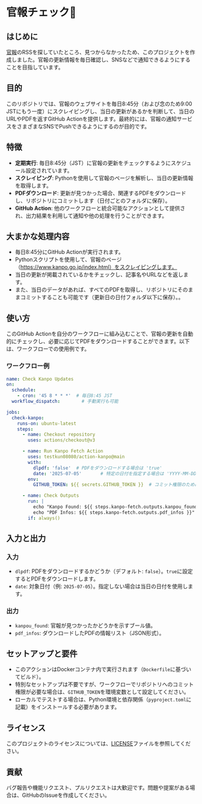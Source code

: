 # 官報チェック🤖

## はじめに
[官報](https://www.kanpo.go.jp/index.html)のRSSを探していたところ、見つからなかったため、このプロジェクトを作成しました。官報の更新情報を毎日確認し、SNSなどで通知できるようにすることを目指しています。

## 目的
このリポジトリでは、官報のウェブサイトを毎日8:45分（および念のため9:00 JSTにもう一度）にスクレイピングし、当日の更新があるかを判断して、当日のURLやPDFを返すGitHub Actionを提供します。最終的には、官報の通知サービスをさまざまなSNSでPushできるようにするのが目的です。

## 特徴
- **定期実行**: 毎日8:45分（JST）に官報の更新をチェックするようにスケジュール設定されています。
- **スクレイピング**: Pythonを使用して官報のページを解析し、当日の更新情報を取得します。
- **PDFダウンロード**: 更新が見つかった場合、関連するPDFをダウンロードし、リポジトリにコミットします（日付ごとのフォルダに保存）。
- **GitHub Action**: 他のワークフローと統合可能なアクションとして提供され、出力結果を利用して通知や他の処理を行うことができます。

## 大まかな処理内容
- 毎日8:45分にGitHub Actionが実行されます。
- Pythonスクリプトを使用して、官報のページ（https://www.kanpo.go.jp/index.html）をスクレイピングします。
- 当日の更新が掲載されているかをチェックし、記事名やURLなどを返します。
- また、当日のデータがあれば、すべてのPDFを取得し、リポジトリにそのままコミットすることも可能です（更新日の日付フォルダ以下に保存）。。

## 使い方
このGitHub Actionを自分のワークフローに組み込むことで、官報の更新を自動的にチェックし、必要に応じてPDFをダウンロードすることができます。以下は、ワークフローでの使用例です。

### ワークフロー例
```yaml
name: Check Kanpo Updates
on:
  schedule:
    - cron: '45 8 * * *'  # 毎日8:45 JST
  workflow_dispatch:        # 手動実行も可能

jobs:
  check-kanpo:
    runs-on: ubuntu-latest
    steps:
      - name: Checkout repository
        uses: actions/checkout@v3

      - name: Run Kanpo Fetch Action
        uses: testkun08080/action-kanpo@main
        with:
          dlpdf: 'false'  # PDFをダウンロードする場合は 'true'
          date: '2025-07-05'       # 特定の日付を指定する場合は 'YYYY-MM-DD' 形式で入力。空欄で当日を対象
        env:
          GITHUB_TOKEN: ${{ secrets.GITHUB_TOKEN }}  # コミット権限のために必要

      - name: Check Outputs
        run: |
          echo "Kanpo Found: ${{ steps.kanpo-fetch.outputs.kanpou_found }}"
          echo "PDF Infos: ${{ steps.kanpo-fetch.outputs.pdf_infos }}"
        if: always()
```

## 入力と出力
### 入力
- `dlpdf`: PDFをダウンロードするかどうか（デフォルト: `false`）。`true`に設定するとPDFをダウンロードします。
- `date`: 対象日付（例: `2025-07-05`）。指定しない場合は当日の日付を使用します。

### 出力
- `kanpou_found`: 官報が見つかったかどうかを示すブール値。
- `pdf_infos`: ダウンロードしたPDFの情報リスト（JSON形式）。

## セットアップと要件
- このアクションはDockerコンテナ内で実行されます（`Dockerfile`に基づいてビルド）。
- 特別なセットアップは不要ですが、ワークフローでリポジトリへのコミット権限が必要な場合は、`GITHUB_TOKEN`を環境変数として設定してください。
- ローカルでテストする場合は、Python環境と依存関係（`pyproject.toml`に記載）をインストールする必要があります。

## ライセンス
このプロジェクトのライセンスについては、[LICENSE](./LICENSE)ファイルを参照してください。

## 貢献
バグ報告や機能リクエスト、プルリクエストは大歓迎です。問題や提案がある場合は、GitHubのIssueを作成してください。
